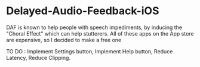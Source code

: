 # Delayed-Audio-Feedback-iOS
DAF is known to help people with speech impediments, by inducing the "Choral Effect" which can help stutterers. All of these apps on the App store are expensive, so I decided to make a free one

TO DO : Implement Settings button, Implement Help button, Reduce Latency, Reduce Clipping.
